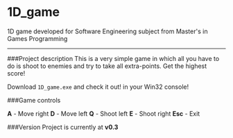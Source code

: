 # 1D_game
1D game developed for Software Engineering subject from Master's in Games Programming
___

###Project description
This is a very simple game in which all you have to do is shoot to enemies and try to take all extra-points. Get the highest score!

Download `1D_game.exe` and check it out! in your Win32 console!

###Game controls

**A** - Move right
**D** - Move left
**Q** - Shoot left
**E** - Shoot right
**Esc** - Exit

###Version
Project is currently at **v0.3**
